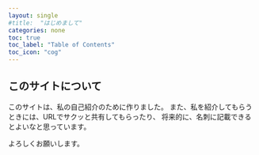 ```yaml
---
layout: single
#title:  "はじめまして"
categories: none
toc: true
toc_label: "Table of Contents"
toc_icon: "cog"
---
```


## このサイトについて

このサイトは、私の自己紹介のために作りました。
また、私を紹介してもらうときには、URLでサクッと共有してもらったり、
将来的に、名刺に記載できるとよいなと思っています。

よろしくお願いします。
